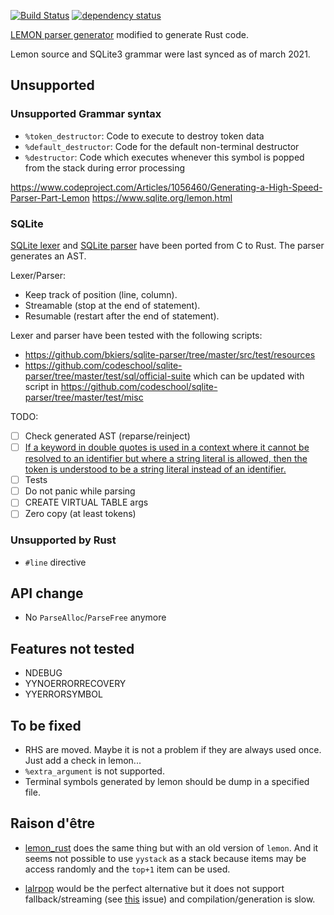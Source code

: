 [![Build Status](https://github.com/gwenn/lemon-rs/workflows/CI/badge.svg)](https://github.com/gwenn/lemon-rs/actions)
[![dependency status](https://deps.rs/repo/github/gwenn/lemon-rs/status.svg)](https://deps.rs/repo/github/gwenn/lemon-rs)

[LEMON parser generator](https://www.sqlite.org/src/doc/trunk/doc/lemon.html) modified to generate Rust code.

Lemon source and SQLite3 grammar were last synced as of march 2021.

## Unsupported

### Unsupported Grammar syntax

* `%token_destructor`: Code to execute to destroy token data
* `%default_destructor`: Code for the default non-terminal destructor
* `%destructor`: Code which executes whenever this symbol is
  popped from the stack during error processing

https://www.codeproject.com/Articles/1056460/Generating-a-High-Speed-Parser-Part-Lemon
https://www.sqlite.org/lemon.html

### SQLite

[SQLite lexer](http://www.sqlite.org/src/artifact?ci=trunk&filename=src/tokenize.c) and [SQLite parser](http://www.sqlite.org/src/artifact?ci=trunk&filename=src/parse.y) have been ported from C to Rust.
The parser generates an AST.

Lexer/Parser:
  - Keep track of position (line, column).
  - Streamable (stop at the end of statement).
  - Resumable (restart after the end of statement).

Lexer and parser have been tested with the following scripts:
  * https://github.com/bkiers/sqlite-parser/tree/master/src/test/resources
  * https://github.com/codeschool/sqlite-parser/tree/master/test/sql/official-suite which can be updated with script in https://github.com/codeschool/sqlite-parser/tree/master/test/misc

TODO:
  - [ ] Check generated AST (reparse/reinject)
  - [ ] [If a keyword in double quotes is used in a context where it cannot be resolved to an identifier but where a string literal is allowed, then the token is understood to be a string literal instead of an identifier.](https://sqlite.org/lang_keywords.html)
  - [ ] Tests
  - [ ] Do not panic while parsing
  - [ ] CREATE VIRTUAL TABLE args
  - [ ] Zero copy (at least tokens)

### Unsupported by Rust

* `#line` directive

## API change

* No `ParseAlloc`/`ParseFree` anymore 

## Features not tested

* NDEBUG
* YYNOERRORRECOVERY
* YYERRORSYMBOL

## To be fixed

* RHS are moved. Maybe it is not a problem if they are always used once.
  Just add a check in lemon...
* `%extra_argument` is not supported.
* Terminal symbols generated by lemon should be dump in a specified file.

## Raison d'être

* [lemon_rust](https://github.com/rodrigorc/lemon_rust) does the same thing
but with an old version of `lemon`. And it seems not possible to use `yystack`
as a stack because items may be access randomly and the `top+1` item can be used.

* [lalrpop](https://github.com/nikomatsakis/lalrpop) would be the perfect
alternative but it does not support fallback/streaming
(see [this](https://github.com/nikomatsakis/lalrpop/issues/156) issue)
and compilation/generation is slow.
